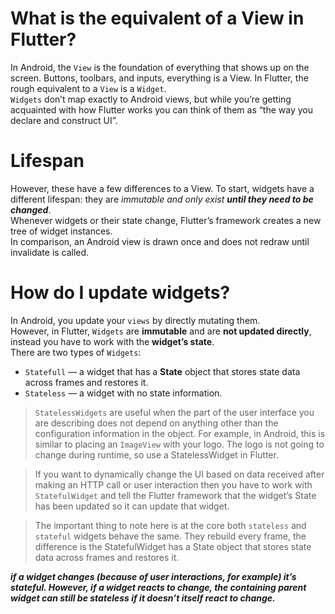 # What is the equivalent of a View in Flutter?
In Android, the `View` is the foundation of everything that shows up on the screen. Buttons, toolbars, and inputs, everything is a View. In Flutter, the rough equivalent to a `View` is a `Widget`.  
`Widgets` don’t map exactly to Android views, but while you’re getting acquainted with how Flutter works you can think of them as “the way you declare and construct UI”.  


# Lifespan
However, these have a few differences to a View. To start, widgets have a different lifespan: they are _immutable and only exist **until they need to be changed**_.   
Whenever widgets or their state change, Flutter’s framework creates a new tree of widget instances.   
In comparison, an Android view is drawn once and does not redraw until invalidate is called.


# How do I update widgets?
In Android, you update your `views` by directly mutating them.   
However, in Flutter, `Widgets` are **immutable** and are **not updated directly**, instead you have to work with the **widget’s state**.  
There are two types of `Widgets`:  
- `Statefull` — a widget that has a **State** object that stores state data across frames and restores it.
- `Stateless` — a widget with no state information.

> `StatelessWidgets` are useful when the part of the user interface you are describing does not depend on anything other than the configuration information in the object.
For example, in Android, this is similar to placing an `ImageView` with your logo. The logo is not going to change during runtime, so use a StatelessWidget in Flutter.


> If you want to dynamically change the UI based on data received after making an HTTP call or user interaction then you have to work with `StatefulWidget` and tell the Flutter framework that the widget’s State has been updated so it can update that widget.


> The important thing to note here is at the core both `stateless` and `stateful` widgets behave the same. They rebuild every frame, the difference is the StatefulWidget has a State object that stores state data across frames and restores it.

**_if a widget changes (because of user interactions, for example) it’s stateful. However, if a widget reacts to change, the containing parent widget can still be stateless if it doesn’t itself react to change._**
